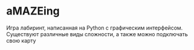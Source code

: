 # aMAZEing
Игра лабиринт, написанная на Python с графическим интерфейсом. Существуют различные виды сложности, а также можно подключать свою карту
